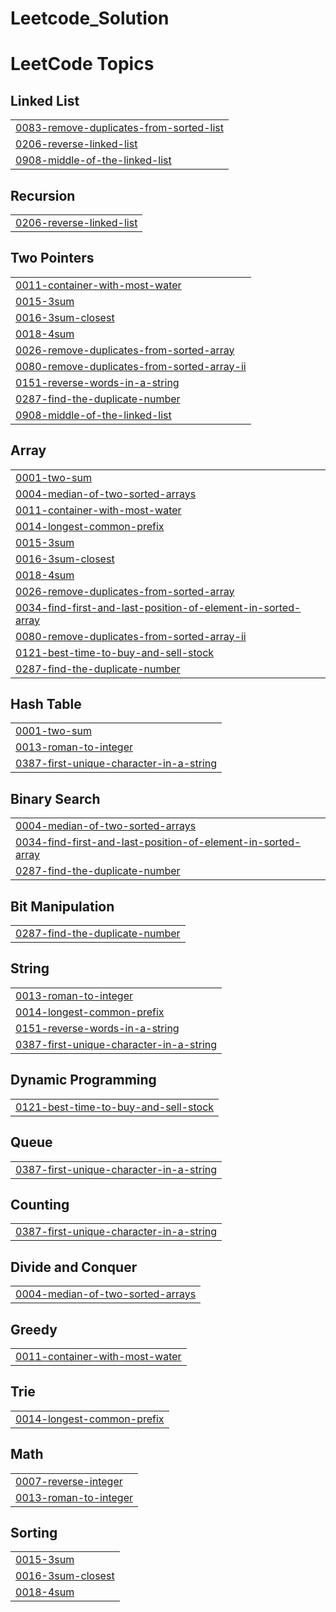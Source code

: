 # Leetcode_Solution
<!---LeetCode Topics Start-->
# LeetCode Topics
## Linked List
|  |
| ------- |
| [0083-remove-duplicates-from-sorted-list](https://github.com/EjazAhmadvirk/Leetcode_Solution/tree/master/0083-remove-duplicates-from-sorted-list) |
| [0206-reverse-linked-list](https://github.com/EjazAhmadvirk/Leetcode_Solution/tree/master/0206-reverse-linked-list) |
| [0908-middle-of-the-linked-list](https://github.com/EjazAhmadvirk/Leetcode_Solution/tree/master/0908-middle-of-the-linked-list) |
## Recursion
|  |
| ------- |
| [0206-reverse-linked-list](https://github.com/EjazAhmadvirk/Leetcode_Solution/tree/master/0206-reverse-linked-list) |
## Two Pointers
|  |
| ------- |
| [0011-container-with-most-water](https://github.com/EjazAhmadvirk/Leetcode_Solution/tree/master/0011-container-with-most-water) |
| [0015-3sum](https://github.com/EjazAhmadvirk/Leetcode_Solution/tree/master/0015-3sum) |
| [0016-3sum-closest](https://github.com/EjazAhmadvirk/Leetcode_Solution/tree/master/0016-3sum-closest) |
| [0018-4sum](https://github.com/EjazAhmadvirk/Leetcode_Solution/tree/master/0018-4sum) |
| [0026-remove-duplicates-from-sorted-array](https://github.com/EjazAhmadvirk/Leetcode_Solution/tree/master/0026-remove-duplicates-from-sorted-array) |
| [0080-remove-duplicates-from-sorted-array-ii](https://github.com/EjazAhmadvirk/Leetcode_Solution/tree/master/0080-remove-duplicates-from-sorted-array-ii) |
| [0151-reverse-words-in-a-string](https://github.com/EjazAhmadvirk/Leetcode_Solution/tree/master/0151-reverse-words-in-a-string) |
| [0287-find-the-duplicate-number](https://github.com/EjazAhmadvirk/Leetcode_Solution/tree/master/0287-find-the-duplicate-number) |
| [0908-middle-of-the-linked-list](https://github.com/EjazAhmadvirk/Leetcode_Solution/tree/master/0908-middle-of-the-linked-list) |
## Array
|  |
| ------- |
| [0001-two-sum](https://github.com/EjazAhmadvirk/Leetcode_Solution/tree/master/0001-two-sum) |
| [0004-median-of-two-sorted-arrays](https://github.com/EjazAhmadvirk/Leetcode_Solution/tree/master/0004-median-of-two-sorted-arrays) |
| [0011-container-with-most-water](https://github.com/EjazAhmadvirk/Leetcode_Solution/tree/master/0011-container-with-most-water) |
| [0014-longest-common-prefix](https://github.com/EjazAhmadvirk/Leetcode_Solution/tree/master/0014-longest-common-prefix) |
| [0015-3sum](https://github.com/EjazAhmadvirk/Leetcode_Solution/tree/master/0015-3sum) |
| [0016-3sum-closest](https://github.com/EjazAhmadvirk/Leetcode_Solution/tree/master/0016-3sum-closest) |
| [0018-4sum](https://github.com/EjazAhmadvirk/Leetcode_Solution/tree/master/0018-4sum) |
| [0026-remove-duplicates-from-sorted-array](https://github.com/EjazAhmadvirk/Leetcode_Solution/tree/master/0026-remove-duplicates-from-sorted-array) |
| [0034-find-first-and-last-position-of-element-in-sorted-array](https://github.com/EjazAhmadvirk/Leetcode_Solution/tree/master/0034-find-first-and-last-position-of-element-in-sorted-array) |
| [0080-remove-duplicates-from-sorted-array-ii](https://github.com/EjazAhmadvirk/Leetcode_Solution/tree/master/0080-remove-duplicates-from-sorted-array-ii) |
| [0121-best-time-to-buy-and-sell-stock](https://github.com/EjazAhmadvirk/Leetcode_Solution/tree/master/0121-best-time-to-buy-and-sell-stock) |
| [0287-find-the-duplicate-number](https://github.com/EjazAhmadvirk/Leetcode_Solution/tree/master/0287-find-the-duplicate-number) |
## Hash Table
|  |
| ------- |
| [0001-two-sum](https://github.com/EjazAhmadvirk/Leetcode_Solution/tree/master/0001-two-sum) |
| [0013-roman-to-integer](https://github.com/EjazAhmadvirk/Leetcode_Solution/tree/master/0013-roman-to-integer) |
| [0387-first-unique-character-in-a-string](https://github.com/EjazAhmadvirk/Leetcode_Solution/tree/master/0387-first-unique-character-in-a-string) |
## Binary Search
|  |
| ------- |
| [0004-median-of-two-sorted-arrays](https://github.com/EjazAhmadvirk/Leetcode_Solution/tree/master/0004-median-of-two-sorted-arrays) |
| [0034-find-first-and-last-position-of-element-in-sorted-array](https://github.com/EjazAhmadvirk/Leetcode_Solution/tree/master/0034-find-first-and-last-position-of-element-in-sorted-array) |
| [0287-find-the-duplicate-number](https://github.com/EjazAhmadvirk/Leetcode_Solution/tree/master/0287-find-the-duplicate-number) |
## Bit Manipulation
|  |
| ------- |
| [0287-find-the-duplicate-number](https://github.com/EjazAhmadvirk/Leetcode_Solution/tree/master/0287-find-the-duplicate-number) |
## String
|  |
| ------- |
| [0013-roman-to-integer](https://github.com/EjazAhmadvirk/Leetcode_Solution/tree/master/0013-roman-to-integer) |
| [0014-longest-common-prefix](https://github.com/EjazAhmadvirk/Leetcode_Solution/tree/master/0014-longest-common-prefix) |
| [0151-reverse-words-in-a-string](https://github.com/EjazAhmadvirk/Leetcode_Solution/tree/master/0151-reverse-words-in-a-string) |
| [0387-first-unique-character-in-a-string](https://github.com/EjazAhmadvirk/Leetcode_Solution/tree/master/0387-first-unique-character-in-a-string) |
## Dynamic Programming
|  |
| ------- |
| [0121-best-time-to-buy-and-sell-stock](https://github.com/EjazAhmadvirk/Leetcode_Solution/tree/master/0121-best-time-to-buy-and-sell-stock) |
## Queue
|  |
| ------- |
| [0387-first-unique-character-in-a-string](https://github.com/EjazAhmadvirk/Leetcode_Solution/tree/master/0387-first-unique-character-in-a-string) |
## Counting
|  |
| ------- |
| [0387-first-unique-character-in-a-string](https://github.com/EjazAhmadvirk/Leetcode_Solution/tree/master/0387-first-unique-character-in-a-string) |
## Divide and Conquer
|  |
| ------- |
| [0004-median-of-two-sorted-arrays](https://github.com/EjazAhmadvirk/Leetcode_Solution/tree/master/0004-median-of-two-sorted-arrays) |
## Greedy
|  |
| ------- |
| [0011-container-with-most-water](https://github.com/EjazAhmadvirk/Leetcode_Solution/tree/master/0011-container-with-most-water) |
## Trie
|  |
| ------- |
| [0014-longest-common-prefix](https://github.com/EjazAhmadvirk/Leetcode_Solution/tree/master/0014-longest-common-prefix) |
## Math
|  |
| ------- |
| [0007-reverse-integer](https://github.com/EjazAhmadvirk/Leetcode_Solution/tree/master/0007-reverse-integer) |
| [0013-roman-to-integer](https://github.com/EjazAhmadvirk/Leetcode_Solution/tree/master/0013-roman-to-integer) |
## Sorting
|  |
| ------- |
| [0015-3sum](https://github.com/EjazAhmadvirk/Leetcode_Solution/tree/master/0015-3sum) |
| [0016-3sum-closest](https://github.com/EjazAhmadvirk/Leetcode_Solution/tree/master/0016-3sum-closest) |
| [0018-4sum](https://github.com/EjazAhmadvirk/Leetcode_Solution/tree/master/0018-4sum) |
<!---LeetCode Topics End-->